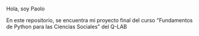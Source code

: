 Hola, soy Paolo

En este repositorio, se encuentra mi proyecto final del curso "Fundamentos de Python para las Ciencias Sociales" del Q-LAB